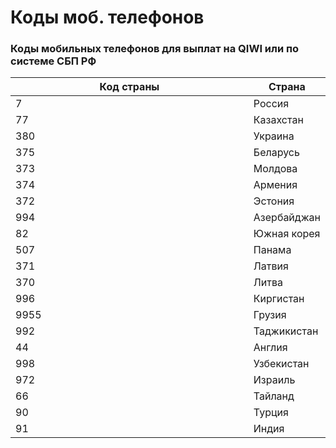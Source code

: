 # Коды моб. телефонов

### Коды мобильных телефонов для выплат на QIWI или по системе СБП РФ

<table><thead><tr><th width="387">Код страны</th><th>Страна</th></tr></thead><tbody><tr><td>7</td><td>Россия</td></tr><tr><td>77</td><td>Казахстан</td></tr><tr><td>380</td><td>Украина</td></tr><tr><td>375</td><td>Беларусь</td></tr><tr><td>373</td><td>Молдова</td></tr><tr><td>374</td><td>Армения</td></tr><tr><td>372</td><td>Эстония</td></tr><tr><td>994</td><td>Азербайджан</td></tr><tr><td>82</td><td>Южная корея</td></tr><tr><td>507</td><td>Панама</td></tr><tr><td>371</td><td>Латвия</td></tr><tr><td>370</td><td>Литва</td></tr><tr><td>996</td><td>Киргистан</td></tr><tr><td>9955</td><td>Грузия</td></tr><tr><td>992</td><td>Таджикистан</td></tr><tr><td>44</td><td>Англия</td></tr><tr><td>998</td><td>Узбекистан</td></tr><tr><td>972</td><td>Израиль</td></tr><tr><td>66</td><td>Тайланд</td></tr><tr><td>90</td><td>Турция</td></tr><tr><td>91</td><td>Индия</td></tr></tbody></table>
